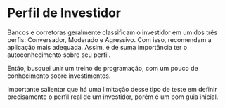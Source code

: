 # Perfil de Investidor
Bancos e corretoras geralmente classificam o investidor em um dos três perfis: Conversador, Moderado e Agressivo. Com isso, recomendam a aplicação mais adequada. Assim, é de suma importância ter o autoconhecimento sobre seu perfil.

Então, busquei unir um treino de programação, com um pouco de conhecimento sobre investimentos.

Importante salientar que há uma limitação desse tipo de teste em definir precisamente o perfil real de um investidor, porém é um bom guia inicial.

